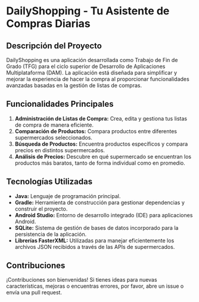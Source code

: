 # DailyShopping - Tu Asistente de Compras Diarias

## Descripción del Proyecto
DailyShopping es una aplicación desarrollada como Trabajo de Fin de Grado (TFG) para el ciclo superior de Desarrollo de Aplicaciones Multiplataforma (DAM). 
La aplicación está diseñada para simplificar y mejorar la experiencia de hacer la compra al proporcionar funcionalidades avanzadas basadas en la gestión de listas de compras.

## Funcionalidades Principales
1. **Administración de Listas de Compra:** Crea, edita y gestiona tus listas de compra de manera eficiente.
2. **Comparación de Productos:** Compara productos entre diferentes supermercados seleccionados.
3. **Búsqueda de Productos:** Encuentra productos específicos y compara precios en distintos supermercados.
4. **Análisis de Precios:** Descubre en qué supermercado se encuentran los productos más baratos, tanto de forma individual como en promedio.

## Tecnologías Utilizadas
- **Java:** Lenguaje de programación principal.
- **Gradle:** Herramienta de construcción para gestionar dependencias y construir el proyecto.
- **Android Studio:** Entorno de desarrollo integrado (IDE) para aplicaciones Android.
- **SQLite:** Sistema de gestión de bases de datos incorporado para la persistencia de la aplicación.
- **Librerías FasterXML:** Utilizadas para manejar eficientemente los archivos JSON recibidos a través de las APIs de supermercados.

## Contribuciones
¡Contribuciones son bienvenidas! Si tienes ideas para nuevas características, mejoras o encuentras errores, por favor, abre un issue o envía una pull request.
